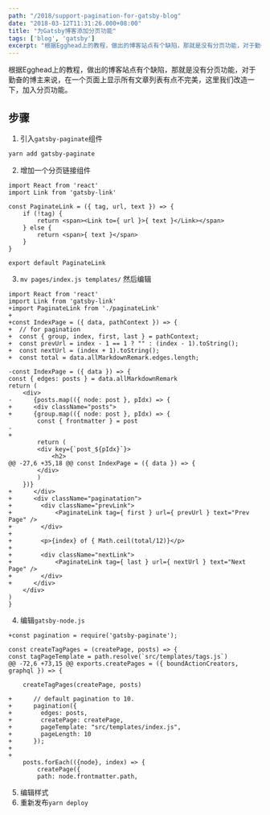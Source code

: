 ```yaml
---
path: "/2018/support-pagination-for-gatsby-blog"
date: "2018-03-12T11:31:26.000+08:00"
title: "为Gatsby博客添加分页功能"
tags: ['blog', 'gatsby']
excerpt: "根据Egghead上的教程，做出的博客站点有个缺陷，那就是没有分页功能，对于勤奋的博主来说，在一个页面上显示所有文章列表有点不完美，这里我们改造一下，加入分页功能。"
---
```


根据Egghead上的教程，做出的博客站点有个缺陷，那就是没有分页功能，对于勤奋的博主来说，在一个页面上显示所有文章列表有点不完美，这里我们改造一下，加入分页功能。

## 步骤

1. 引入`gatsby-paginate`组件

```bash
yarn add gatsby-paginate
```

2. 增加一个分页链接组件

<!-- language: lang-js -->
    import React from 'react'
    import Link from 'gatsby-link'

    const PaginateLink = ({ tag, url, text }) => {
        if (!tag) {
            return <span><Link to={ url }>{ text }</Link></span>
        } else {
            return <span>{ text }</span>
        }
    }

    export default PaginateLink

3. `mv pages/index.js templates/` 然后编辑

<!-- language: lang-js -->
    import React from 'react'
    import Link from 'gatsby-link'
    +import PaginateLink from './paginateLink'
    +
    +const IndexPage = ({ data, pathContext }) => {
    +  // for pagination
    +  const { group, index, first, last } = pathContext;
    +  const prevUrl = index - 1 == 1 ? "" : (index - 1).toString();
    +  const nextUrl = (index + 1).toString();
    +  const total = data.allMarkdownRemark.edges.length;
    
    -const IndexPage = ({ data }) => {
    const { edges: posts } = data.allMarkdownRemark
    return (
        <div>
    -      {posts.map(({ node: post }, pIdx) => {
    +      <div className="posts">
    +      {group.map(({ node: post }, pIdx) => {
            const { frontmatter } = post
    -        
    +
            return (
            <div key={`post_${pIdx}`}>
                <h2>
    @@ -27,6 +35,18 @@ const IndexPage = ({ data }) => {
            </div>
            )
        })}
    +      </div>
    +      <div className="paginatation">
    +        <div className="prevLink">
    +            <PaginateLink tag={ first } url={ prevUrl } text="Prev Page" />
    +        </div>
    +
    +        <p>{index} of { Math.ceil(total/12)}</p>
    +
    +        <div className="nextLink">
    +            <PaginateLink tag={ last } url={ nextUrl } text="Next Page" />
    +        </div>
    +      </div>      
        </div>
    )
    }

4. 编辑`gatsby-node.js`

<!-- language: lang-js -->
    +const pagination = require('gatsby-paginate');

    const createTagPages = (createPage, posts) => {
    const tagPageTemplate = path.resolve(`src/templates/tags.js`)
    @@ -72,6 +73,15 @@ exports.createPages = ({ boundActionCreators, graphql }) => {
    
        createTagPages(createPage, posts)
    
    +      // default pagination to 10.
    +      pagination({
    +        edges: posts,
    +        createPage: createPage,
    +        pageTemplate: "src/templates/index.js",
    +        pageLength: 10
    +      });
    +
    +
        posts.forEach(({node}, index) => {
            createPage({
            path: node.frontmatter.path,


5. 编辑样式
6. 重新发布`yarn deploy`

